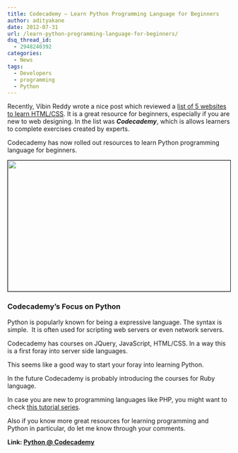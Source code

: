 ```yaml
---
title: Codecademy – Learn Python Programming Language for Beginners
author: adityakane
date: 2012-07-31
url: /learn-python-programming-language-for-beginners/
dsq_thread_id:
  - 2948240392
categories:
  - News
tags:
  - Developers
  - programming
  - Python
---
```

Recently, Vibin Reddy wrote a nice post which reviewed a [list of 5 websites to learn HTML/CSS][1]. It is a great resource for beginners, especially if you are new to web designing. In the list was ***Codecademy***, which is allows learners to complete exercises created by experts.

Codecademy has now rolled out resources to learn Python programming language for beginners.

[<img class="alignnone  wp-image-60281" style="border: 1px solid black;" title="Codecademy - Learn Python" src="http://cdn.devilsworkshop.org/files/2012/07/Learn_Python_Beginners.png" alt="" width="550" height="296" />][2]

### Codecademy’s Focus on Python

Python is popularly known for being a expressive language. The syntax is simple.  It is often used for scripting web servers or even network servers.

Codecademy has courses on JQuery, JavaScript, HTML/CSS. In a way this is a first foray into server side languages.

This seems like a good way to start your foray into learning Python.

In the future Codecademy is probably introducing the courses for Ruby language.

In case you are new to programming languages like PHP, you might want to check [this tutorial series][3].

Also if you know more great resources for learning programming and Python in particular, do let me know through your comments.

**Link: <a href="http://www.codecademy.com/tracks/python" onclick="_gaq.push(['_trackEvent', 'outbound-article', 'http://www.codecademy.com/tracks/python', 'Python @ Codecademy']);" >Python @ Codecademy</a>**

 [1]: http://devilsworkshop.org/5-sites-learn-html-css/ "5 Websites to Learn HTML/CSS Online"
 [2]: http://cdn.devilsworkshop.org/files/2012/07/Learn_Python_Beginners.png
 [3]: http://devilsworkshop.org/php-tutorials-for-beginners-introduction/ "PHP Tutorial Series for Beginners"

